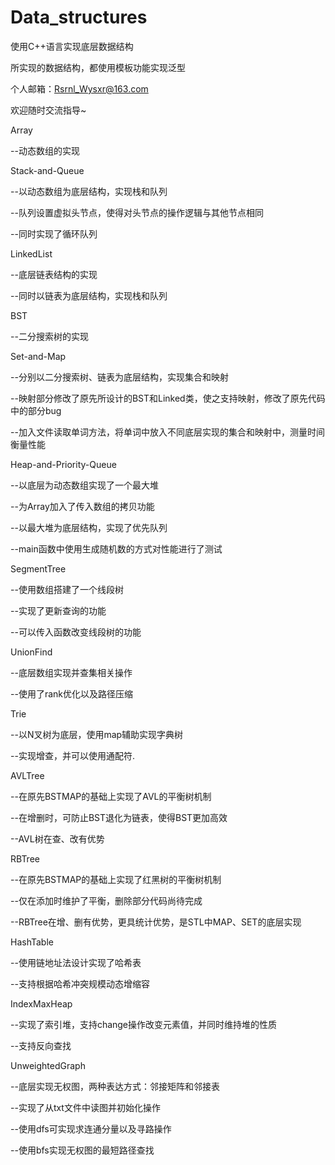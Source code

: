# Data_structures
使用C++语言实现底层数据结构

所实现的数据结构，都使用模板功能实现泛型

个人邮箱：Rsrnl_Wysxr@163.com

欢迎随时交流指导~

Array

--动态数组的实现
  
  
Stack-and-Queue

--以动态数组为底层结构，实现栈和队列

--队列设置虚拟头节点，使得对头节点的操作逻辑与其他节点相同

--同时实现了循环队列


LinkedList

--底层链表结构的实现

--同时以链表为底层结构，实现栈和队列
 
 
BST

--二分搜索树的实现
  
  
 Set-and-Map
 
--分别以二分搜索树、链表为底层结构，实现集合和映射
  
--映射部分修改了原先所设计的BST和Linked类，使之支持映射，修改了原先代码中的部分bug
  
--加入文件读取单词方法，将单词中放入不同底层实现的集合和映射中，测量时间衡量性能
  
  
 Heap-and-Priority-Queue
  
--以底层为动态数组实现了一个最大堆
    
--为Array加入了传入数组的拷贝功能
    
--以最大堆为底层结构，实现了优先队列
    
--main函数中使用生成随机数的方式对性能进行了测试


 SegmentTree
 
--使用数组搭建了一个线段树

--实现了更新查询的功能

--可以传入函数改变线段树的功能

 UnionFind

--底层数组实现并查集相关操作

--使用了rank优化以及路径压缩


 Trie
 
--以N叉树为底层，使用map辅助实现字典树

--实现增查，并可以使用通配符.


 AVLTree

--在原先BSTMAP的基础上实现了AVL的平衡树机制

--在增删时，可防止BST退化为链表，使得BST更加高效

--AVL树在查、改有优势


 RBTree
 
--在原先BSTMAP的基础上实现了红黑树的平衡树机制

--仅在添加时维护了平衡，删除部分代码尚待完成

--RBTree在增、删有优势，更具统计优势，是STL中MAP、SET的底层实现


 HashTable

--使用链地址法设计实现了哈希表

--支持根据哈希冲突规模动态增缩容


 IndexMaxHeap

--实现了索引堆，支持change操作改变元素值，并同时维持堆的性质

--支持反向查找


 UnweightedGraph
 
--底层实现无权图，两种表达方式：邻接矩阵和邻接表

--实现了从txt文件中读图并初始化操作

--使用dfs可实现求连通分量以及寻路操作

--使用bfs实现无权图的最短路径查找
